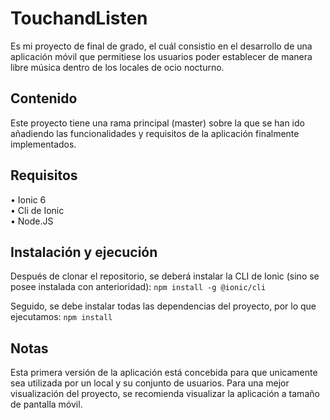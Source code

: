 # TouchandListen
Es mi proyecto de final de grado, el cuál consistio en el desarrollo de una aplicación móvil que permitiese los usuarios poder establecer de manera libre música dentro 
de los locales de ocio nocturno.
## Contenido	
Este proyecto tiene una rama principal (master) sobre la que se han ido añadiendo las funcionalidades y requisitos de la aplicación finalmente implementados.
## Requisitos
•	Ionic 6  
•	Cli de Ionic  
•	Node.JS  
## Instalación y ejecución
Después de clonar el repositorio, se deberá instalar la CLI de Ionic (sino se posee instalada con anterioridad): `npm install -g @ionic/cli` 

Seguido, se debe instalar todas las dependencias del proyecto, por lo que ejecutamos:
`npm install`
## Notas
Esta primera versión de la aplicación está concebida para que unicamente sea utilizada por un local y su conjunto de usuarios.
Para una mejor visualización del proyecto, se recomienda visualizar la aplicación a tamaño de pantalla móvil.

